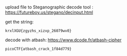 
upload file to Steganographic decode tool : https://futureboy.us/stegano/decinput.html

get the string: 
```
krxlXGU{zgyzhs_xizxp_26079wv0}
```

decode with atbash: https://www.dcode.fr/atbash-cipher
```
picoCTF{atbash_crack_1f84d779}
```
